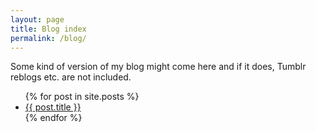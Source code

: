 ```yaml
---
layout: page
title: Blog index
permalink: /blog/
---
```


Some kind of version of my blog might come here and if it does, Tumblr
reblogs etc. are not included.

<ul>
  {% for post in site.posts %}
    <li>
      <a href="{{ post.url }}">{{ post.title }}</a>
    </li>
  {% endfor %}
</ul>

